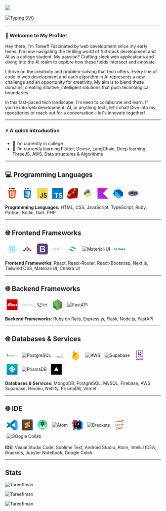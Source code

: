 
<!--
**TareefIman/TareefIman** is a ✨ _special_ ✨ repository because its `README.md` (this file) appears on your GitHub profile.
Here are some ideas to get you started:

- 🔭 I’m currently working on ...
- 🌱 I’m currently learning ...
- 👯 I’m looking to collaborate on ...
- 🤔 I’m looking for help with ...
- 💬 Ask me about ...
- 📫 How to reach me: ...
- 😄 Pronouns: ...
- ⚡ Fun fact: ...
-->
<img src="https://github.com/TareefIman/TareefIman/blob/36ec3406d88e1b3d8339f3cd6da0e94aa2524df0/assets/croppedloading.gif" style="max-width: 100%">

<a href="https://git.io/typing-svg"><img src="https://readme-typing-svg.demolab.com?font=Fira+Code&size=24&duration=700&pause=4000&color=82AAFF&background=001B33&center=true&vCenter=true&width=453&lines=%22Hello+world%2C+I'm+Tareef!+%F0%9F%9A%80%22" alt="Typing SVG" /></a>

---

### 🌟 Welcome to My Profile!
Hey there, I'm Tareef! Fascinated by web development since my early teens, I'm now navigating the thrilling world of full stack development and AI as a college student. My passion? Crafting sleek web applications and diving into the AI realm to explore how these fields intersect and innovate.

I thrive on the creativity and problem-solving that tech offers. Every line of code in web development and each algorithm in AI represents a new challenge and an opportunity for creativity. My aim is to blend these domains, creating intuitive, intelligent solutions that push technological boundaries.

In this fast-paced tech landscape, I'm keen to collaborate and learn. If you're into web development, AI, or anything tech, let's chat! Dive into my repositories or reach out for a conversation – let's innovate together!


---

### ⚡️ A quick introduction
- 🔭 I’m currently in college
- 📖 I’m currently learning Flutter, Devise, LangChain, Deep learning, ThreeJS, AWS, Data structures & Algorithms

---

## 💻 Programming Languages
<p float="left">
  <img style="padding:5px;" align="center" alt="HTML" width="35px" src="https://raw.githubusercontent.com/github/explore/80688e429a7d4ef2fca1e82350fe8e3517d3494d/topics/html/html.png"/>
  <img style="padding:5px;" align="center" alt="CSS" width="35px" src="https://raw.githubusercontent.com/github/explore/80688e429a7d4ef2fca1e82350fe8e3517d3494d/topics/css/css.png"/>
  <img style="padding:5px;" align="center" alt="JavaScript" width="35px" src="https://raw.githubusercontent.com/github/explore/80688e429a7d4ef2fca1e82350fe8e3517d3494d/topics/javascript/javascript.png"/>
  <img style="padding:5px;" align="center" alt="Typescript" width="35px" src="https://raw.githubusercontent.com/github/explore/80688e429a7d4ef2fca1e82350fe8e3517d3494d/topics/typescript/typescript.png"/>
  <img style="padding:5px;" align="center" alt="Ruby" width="35px" src="https://raw.githubusercontent.com/github/explore/80688e429a7d4ef2fca1e82350fe8e3517d3494d/topics/ruby/ruby.png"/>
  <img style="padding:5px;" align="center" alt="Python" width="35px" src="https://raw.githubusercontent.com/github/explore/80688e429a7d4ef2fca1e82350fe8e3517d3494d/topics/python/python.png"/>
  <img style="padding:5px;" align="center" alt="Kotlin" width="35px" src="https://raw.githubusercontent.com/github/explore/4479d2a2c854198cb00160f8593519c14dc3b905/topics/kotlin/kotlin.png"/>
  <img style="padding:5px;" align="center" alt="Dart" width="35px" src="https://raw.githubusercontent.com/github/explore/80688e429a7d4ef2fca1e82350fe8e3517d3494d/topics/dart/dart.png"/>
  <img style="padding:5px;" align="center" alt="PHP" width="35px" src="https://raw.githubusercontent.com/github/explore/ccc16358ac4530c6a69b1b80c7223cd2744dea83/topics/php/php.png"/>
</p>

**Programming Languages:** HTML, CSS, JavaScript, TypeScript, Ruby, Python, Kotlin, Dart, PHP

 
---

## 🌐 Frontend Frameworks
<p float="left">
  <img style="padding:5px;" align="center" alt="React" width="35px" src="https://raw.githubusercontent.com/github/explore/80688e429a7d4ef2fca1e82350fe8e3517d3494d/topics/react/react.png"/>
  <img style="padding:5px;" align="center" alt="React-Router" width="35px" src="https://raw.githubusercontent.com/github/explore/4c04525afd9e6c11050259ebaa2e4a1c8b0a223d/topics/react-router/react-router.png"/>
  <img style="padding:5px;" align="center" alt="React-Bootstrap" width="35px" src="https://raw.githubusercontent.com/github/explore/80688e429a7d4ef2fca1e82350fe8e3517d3494d/topics/bootstrap/bootstrap.png"/>
  <img style="padding:5px;" align="center" alt="Next.js" width="35px" src="https://raw.githubusercontent.com/github/explore/28b02bbc9ad9f7a503c43775aebeb515dc2da5fc/topics/nextjs/nextjs.png"/>
  <img style="padding:5px;" align="center" alt="Tailwind CSS" width="35px" src="https://raw.githubusercontent.com/github/explore/261c2cda92d09ccad6f8b2dc91af32a2a5856989/topics/tailwind/tailwind.png"/>
  <img style="padding:5px;" align="center" alt="Material-UI" width="35px" src="https://avatars.githubusercontent.com/u/33663932?s=280&v=4"/>
  <img style="padding:5px;" align="center" alt="Chakra UI" width="35px" src="https://raw.githubusercontent.com/chakra-ui/chakra-ui/main/media/logo-colored@2x.png?raw=true"/>
</p>

**Frontend Frameworks:** React, React-Router, React-Bootstrap, Next.js, Tailwind CSS, Material-UI, Chakra UI

---
<!-- Backend Frameworks -->

## 🌐 Backend Frameworks
<p float="left">
<img style="padding:5px;" align="center" alt="Ruby on Rails" width="35px" src="https://raw.githubusercontent.com/github/explore/80688e429a7d4ef2fca1e82350fe8e3517d3494d/topics/rails/rails.png"/>
<img style="padding:5px;" align="center" alt="Express.Js" width="35px" src="https://raw.githubusercontent.com/github/explore/80688e429a7d4ef2fca1e82350fe8e3517d3494d/topics/express/express.png"/>
<img style="padding:5px;" align="center" alt="Flask" width="35px" src="https://raw.githubusercontent.com/github/explore/80688e429a7d4ef2fca1e82350fe8e3517d3494d/topics/flask/flask.png"/>
<img style="padding:5px;" align="center" alt="Node.JS" width="35px" src="https://raw.githubusercontent.com/github/explore/80688e429a7d4ef2fca1e82350fe8e3517d3494d/topics/nodejs/nodejs.png"/>
<img style="padding:5px;" align="center" alt="FastAPI" width="35px" src="https://repository-images.githubusercontent.com/160919119/29516980-f308-11e9-9096-0836920fdae3"/>
</p>

**Backend Frameworks:** Ruby on Rails, Express.js, Flask, Node.js, FastAPI

---

<!-- Databases & Services -->
## 🌐 Databases & Services
<p float="left">
<img style="padding:5px;" align="center" alt="MongoDB" width="35px" src="https://raw.githubusercontent.com/github/explore/80688e429a7d4ef2fca1e82350fe8e3517d3494d/topics/mongodb/mongodb.png"/>
<img style="padding:5px;" align="center" alt="PostgreSQL" width="35px" src="https://repository-images.githubusercontent.com/518236698/17c5dd41-7e1a-4ea7-a05f-5213c30dfef2"/>
<img style="padding:5px;" align="center" alt="MySQL" width="35px" src="https://raw.githubusercontent.com/github/explore/80688e429a7d4ef2fca1e82350fe8e3517d3494d/topics/mysql/mysql.png"/>
<img style="padding:5px;" align="center" alt="Firebase" width="35px" src="https://raw.githubusercontent.com/github/explore/80688e429a7d4ef2fca1e82350fe8e3517d3494d/topics/firebase/firebase.png"/>
<img style="padding:5px;" align="center" alt="AWS" width="35px" src="https://repository-images.githubusercontent.com/356979740/b7a6f6f2-5693-4166-8406-94bdd0840ccb"/>
  <img style="padding:5px;" align="center" alt="Supabase" width="35px" src="https://user-images.githubusercontent.com/8291514/213727225-56186826-bee8-43b5-9b15-86e839d89393.png#gh-dark-mode-only"/>
  <img style="padding:5px;" align="center" alt="Heroku" width="35px" src="https://raw.githubusercontent.com/github/explore/cb661bc288627f05a5ac4187b00495fd8048c9fa/topics/heroku/heroku.png"/>
  <img style="padding:5px;" align="center" alt="Netlify" width="35px" src="https://raw.githubusercontent.com/github/explore/f23f0ddbe494d51a2a8543f46bbe3ede37e5c609/topics/netlify/netlify.png"/>
  <img style="padding:5px;" align="center" alt="PrismaDB" width="35px" src="https://cf-assets.www.cloudflare.com/slt3lc6tev37/4WJkWMYGkEpa05B0hyL88E/91dd67e91752d39d94b60cdcdfdc287d/prismalogo-freelogovectors.net_.png"/>
  <img style="padding:5px;" align="center" alt="Vercel" width="35px" src="https://raw.githubusercontent.com/github/explore/3c66f1237835e0b877190fbea528d0ebece7bccf/topics/vercel/vercel.png"/>
</p>

**Databases & Services:** MongoDB, PostgreSQL, MySQL, Firebase, AWS, Supabase, Heroku, Netlify, PrismaDB, Vercel

---

## 🌐 IDE
<p float="left">
<img style="padding:5px;" align="center" alt="Visual Studio Code" width="35px" src="https://raw.githubusercontent.com/github/explore/bbd48b997e8d0bef63f676eca4da5e1f76487b56/topics/visual-studio-code/visual-studio-code.png"/>
<img style="padding:5px;" align="center" alt="Sublime Text" width="35px" src="https://raw.githubusercontent.com/github/explore/80688e429a7d4ef2fca1e82350fe8e3517d3494d/topics/sublime-text/sublime-text.png"/>
<img style="padding:5px;" align="center" alt="Android Studio" width="35px" src="https://raw.githubusercontent.com/github/explore/44926f43f6a0d183b5965bebd1e77069ab00c26a/topics/android-studio/android-studio.png"/>
<img style="padding:5px;" align="center" alt="Atom" width="35px" src="https://user-images.githubusercontent.com/56836283/157270030-a79bac9f-7a8e-4951-9648-22034e44ffa2.svg"/>
<img style="padding:5px;" align="center" alt="IntelliJ Idea" width="35px" src="https://raw.githubusercontent.com/github/explore/caa262eeb858e81282d6f651d6eef1f8730b54ba/topics/intellij-idea/intellij-idea.png"/>
<img style="padding:5px;" align="center" alt="Brackets" width="35px" src="https://avatars.githubusercontent.com/u/85162907?s=280&v=4"/>
  <img style="padding:5px;" align="center" alt="Jupyter Notebook" width="35px" src="https://raw.githubusercontent.com/github/explore/a4691f04ff219c1c2aa02fc61fda41aa43f1459a/topics/jupyter-notebook/jupyter-notebook.png"/>
  <img style="padding:5px;" align="center" alt="GOogle Collab" width="35px" src="https://repository-images.githubusercontent.com/304608186/0b06d300-5dc1-11eb-9a33-97a745c89ceb"/>
</p>

**IDE:** Visual Studio Code, Sublime Text, Android Studio, Atom, IntelliJ IDEA, Brackets, Jupyter Notebook, Google Colab

---

## Stats
<p float="left">
<p><img src="https://github-readme-stats.vercel.app/api?username=TareefIman&theme=nightowl&hide_border=false&include_all_commits=false&count_private=false" alt="TareefIman" /></p>
<p><img src="https://github-readme-streak-stats.herokuapp.com/?user=TareefIman&theme=nightowl&hide_border=false" alt="TareefIman" /></p>
<p><img src="https://github-readme-stats.vercel.app/api/top-langs/?username=TareefIman&theme=nightowl&hide_border=false&include_all_commits=false&count_private=false&layout=compact" alt="TareefIman" /></p>
</p>
